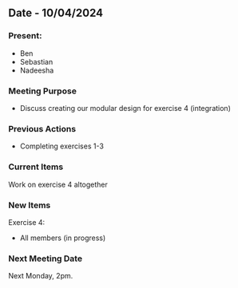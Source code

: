 ## Date - 10/04/2024

### Present: 
- Ben
- Sebastian
- Nadeesha 

### Meeting Purpose
- Discuss creating our modular design for exercise 4 (integration)

### Previous Actions 
- Completing exercises 1-3 

### Current Items
Work on exercise 4 altogether 

### New Items
Exercise 4: 
- All members (in progress)


### Next Meeting Date 
Next Monday, 2pm.
